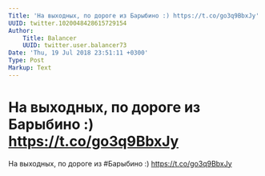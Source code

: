 ```yaml
---
Title: 'На выходных, по дороге из Барыбино :) https://t.co/go3q9BbxJy'
UUID: twitter.1020048428615729154
Author:
    Title: Balancer
    UUID: twitter.user.balancer73
Date: 'Thu, 19 Jul 2018 23:51:11 +0300'
Type: Post
Markup: Text
---
```


# На выходных, по дороге из Барыбино :) https://t.co/go3q9BbxJy

На выходных, по дороге из #Барыбино :)
https://t.co/go3q9BbxJy